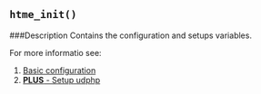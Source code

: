 ``htme_init()``
--------------

###Description
Contains the configuration and setups variables.

For more informatio see:

1. [Basic configuration](tutorial/1_config)
2. [**PLUS** - Setup udphp](tutorial/2_udphp1)
